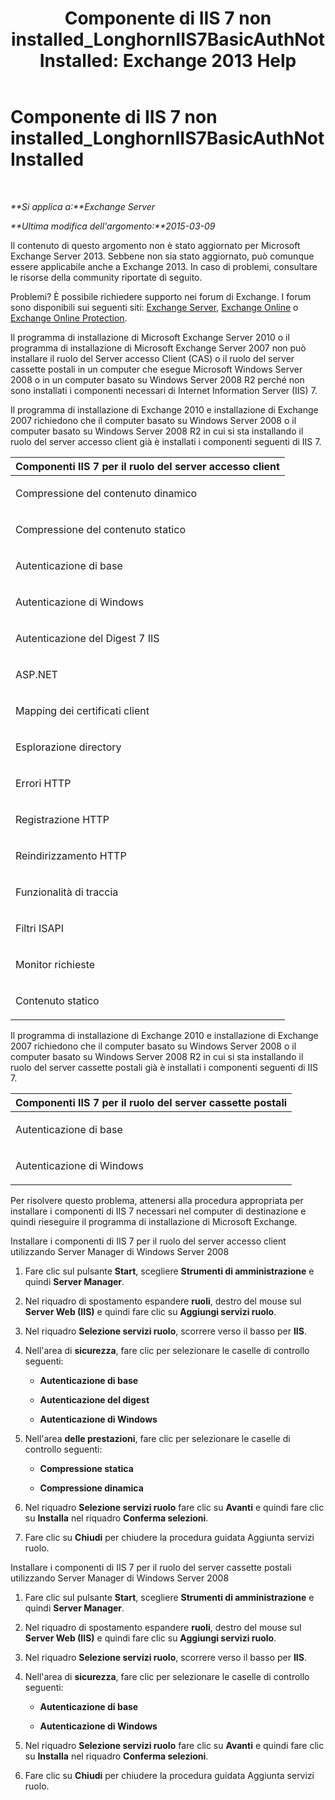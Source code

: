 ﻿---
title: 'Componente di IIS 7 non installed_LonghornIIS7BasicAuthNotInstalled: Exchange 2013 Help'
TOCTitle: Componente di IIS 7 non installed_LonghornIIS7BasicAuthNotInstalled
ms:assetid: 2eb3290c-9ce2-4c01-ad47-a26ef60bddb5
ms:mtpsurl: https://technet.microsoft.com/it-it/library/ms.exch.setupreadiness.longhorniis7basicauthnotinstalled(v=EXCHG.150)
ms:contentKeyID: 50480256
ms.date: 05/22/2018
mtps_version: v=EXCHG.150
ms.translationtype: MT
---

# Componente di IIS 7 non installed\_LonghornIIS7BasicAuthNotInstalled

 

_**Si applica a:**Exchange Server_

_**Ultima modifica dell'argomento:**2015-03-09_

Il contenuto di questo argomento non è stato aggiornato per Microsoft Exchange Server 2013. Sebbene non sia stato aggiornato, può comunque essere applicabile anche a Exchange 2013. In caso di problemi, consultare le risorse della community riportate di seguito.

Problemi? È possibile richiedere supporto nei forum di Exchange. I forum sono disponibili sui seguenti siti: [Exchange Server](https://go.microsoft.com/fwlink/p/?linkid=60612), [Exchange Online](https://go.microsoft.com/fwlink/p/?linkid=267542) o [Exchange Online Protection](https://go.microsoft.com/fwlink/p/?linkid=285351).

Il programma di installazione di Microsoft Exchange Server 2010 o il programma di installazione di Microsoft Exchange Server 2007 non può installare il ruolo del Server accesso Client (CAS) o il ruolo del server cassette postali in un computer che esegue Microsoft Windows Server 2008 o in un computer basato su Windows Server 2008 R2 perché non sono installati i componenti necessari di Internet Information Server (IIS) 7.

Il programma di installazione di Exchange 2010 e installazione di Exchange 2007 richiedono che il computer basato su Windows Server 2008 o il computer basato su Windows Server 2008 R2 in cui si sta installando il ruolo del server accesso client già è installati i componenti seguenti di IIS 7.


<table>
<colgroup>
<col style="width: 100%" />
</colgroup>
<thead>
<tr class="header">
<th><strong>Componenti IIS 7 per il ruolo del server accesso client</strong></th>
</tr>
</thead>
<tbody>
<tr class="odd">
<td><p>Compressione del contenuto dinamico</p></td>
</tr>
<tr class="even">
<td><p>Compressione del contenuto statico</p></td>
</tr>
<tr class="odd">
<td><p>Autenticazione di base</p></td>
</tr>
<tr class="even">
<td><p>Autenticazione di Windows</p></td>
</tr>
<tr class="odd">
<td><p>Autenticazione del Digest 7 IIS</p></td>
</tr>
<tr class="even">
<td><p>ASP.NET</p></td>
</tr>
<tr class="odd">
<td><p>Mapping dei certificati client</p></td>
</tr>
<tr class="even">
<td><p>Esplorazione directory</p></td>
</tr>
<tr class="odd">
<td><p>Errori HTTP</p></td>
</tr>
<tr class="even">
<td><p>Registrazione HTTP</p></td>
</tr>
<tr class="odd">
<td><p>Reindirizzamento HTTP</p></td>
</tr>
<tr class="even">
<td><p>Funzionalità di traccia</p></td>
</tr>
<tr class="odd">
<td><p>Filtri ISAPI</p></td>
</tr>
<tr class="even">
<td><p>Monitor richieste</p></td>
</tr>
<tr class="odd">
<td><p>Contenuto statico</p></td>
</tr>
</tbody>
</table>


Il programma di installazione di Exchange 2010 e installazione di Exchange 2007 richiedono che il computer basato su Windows Server 2008 o il computer basato su Windows Server 2008 R2 in cui si sta installando il ruolo del server cassette postali già è installati i componenti seguenti di IIS 7.


<table>
<colgroup>
<col style="width: 100%" />
</colgroup>
<thead>
<tr class="header">
<th><strong>Componenti IIS 7 per il ruolo del server cassette postali</strong></th>
</tr>
</thead>
<tbody>
<tr class="odd">
<td><p>Autenticazione di base</p></td>
</tr>
<tr class="even">
<td><p>Autenticazione di Windows</p></td>
</tr>
</tbody>
</table>


Per risolvere questo problema, attenersi alla procedura appropriata per installare i componenti di IIS 7 necessari nel computer di destinazione e quindi rieseguire il programma di installazione di Microsoft Exchange.

Installare i componenti di IIS 7 per il ruolo del server accesso client utilizzando Server Manager di Windows Server 2008

1.  Fare clic sul pulsante **Start**, scegliere **Strumenti di amministrazione** e quindi **Server Manager**.

2.  Nel riquadro di spostamento espandere **ruoli**, destro del mouse sul **Server Web (IIS)** e quindi fare clic su **Aggiungi servizi ruolo**.

3.  Nel riquadro **Selezione servizi ruolo**, scorrere verso il basso per **IIS**.

4.  Nell'area di **sicurezza**, fare clic per selezionare le caselle di controllo seguenti:
    
      - **Autenticazione di base**
    
      - **Autenticazione del digest**
    
      - **Autenticazione di Windows**

5.  Nell'area **delle prestazioni**, fare clic per selezionare le caselle di controllo seguenti:
    
      - **Compressione statica**
    
      - **Compressione dinamica**

6.  Nel riquadro **Selezione servizi ruolo** fare clic su **Avanti** e quindi fare clic su **Installa** nel riquadro **Conferma selezioni**.

7.  Fare clic su **Chiudi** per chiudere la procedura guidata Aggiunta servizi ruolo.

Installare i componenti di IIS 7 per il ruolo del server cassette postali utilizzando Server Manager di Windows Server 2008

1.  Fare clic sul pulsante **Start**, scegliere **Strumenti di amministrazione** e quindi **Server Manager**.

2.  Nel riquadro di spostamento espandere **ruoli**, destro del mouse sul **Server Web (IIS)** e quindi fare clic su **Aggiungi servizi ruolo**.

3.  Nel riquadro **Selezione servizi ruolo**, scorrere verso il basso per **IIS**.

4.  Nell'area di **sicurezza**, fare clic per selezionare le caselle di controllo seguenti:
    
      - **Autenticazione di base**
    
      - **Autenticazione di Windows**

5.  Nel riquadro **Selezione servizi ruolo** fare clic su **Avanti** e quindi fare clic su **Installa** nel riquadro **Conferma selezioni**.

6.  Fare clic su **Chiudi** per chiudere la procedura guidata Aggiunta servizi ruolo.

